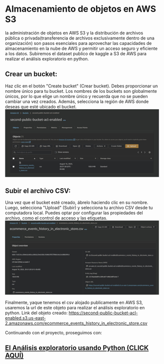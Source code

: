 
# Almacenamiento de objetos en AWS S3
la administración de objetos en AWS S3 y la distribución de archivos pública o privada(transferencia de archivos exclusivamente dentro de una organización) son pasos esenciales para aprovechar las capacidades de almacenamiento en la nube de AWS y permitir un acceso seguro y eficiente a los datos. Subiremos el dataset publico de kaggle a S3 de AWS para realizar el análisis exploratorio en python.

## Crear un bucket: 
Haz clic en el botón "Create bucket" (Crear bucket). Debes proporcionar un nombre único para tu bucket. Los nombres de los buckets son globalmente únicos, por lo que elige un nombre único y recuerda que no se pueden cambiar una vez creados. Además, selecciona la región de AWS donde deseas que esté ubicado el bucket.
![Mi Imagen](images/S3_AWS_bucket_created.JPG)

## Subir el archivo CSV: 
Una vez que el bucket esté creado, ábrelo haciendo clic en su nombre. Luego, selecciona "Upload" (Subir) y selecciona tu archivo CSV desde tu computadora local. Puedes optar por configurar las propiedades del archivo, como el control de acceso y las etiquetas.
![Mi Imagen](images/S3_AWS_object_created_in_bucket.JPG)

Finalmente, yaque tenemos el csv alojado publicamente en AWS S3, usaremos la url de este objeto para realizar el análisis exploratorio en python.
Link del objeto creado:
https://second-public-bucket-acl-enabled.s3.us-east-2.amazonaws.com/ecommerce_events_history_in_electronic_store.csv

Continuando con el proyecto, proseguimos con:
## [El Análisis exploratorio usando Python (CLICK AQUÍ)](Analisis_exploratorio.ipynb)
